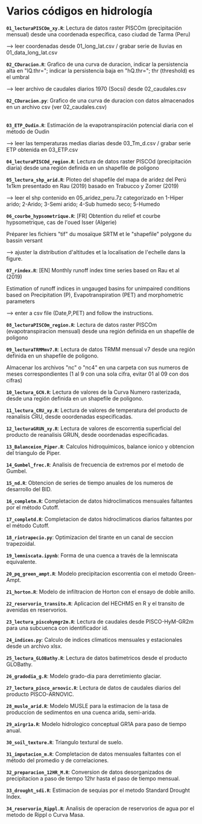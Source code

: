 # Varios códigos en hidrología
**`01_lecturaPISCOm_xy.R`**: Lectura de datos raster PISCOm (precipitación mensual) desde una coordenada especifica, caso ciudad de Tarma (Peru) <p>
--> leer coordenadas desde 01_long_lat.csv / grabar serie de lluvias en 01_data_long_lat.csv <p>
**`02_CDuracion.R`**: Grafico de una curva de duracion, indicar la persistencia alta en "lQ.thr="; indicar la persistencia baja en "hQ.thr="; thr (threshold) es el umbral<p>
  --> leer archivo de caudales diarios 1970 (Socsi) desde 02_caudales.csv<p>
**`02_CDuracion.py`**: Grafico de una curva de duracion con datos almacenados en un archivo csv (ver 02_caudales.csv)<p>    
**`03_ETP_Oudin.R`**: Estimación de la evapotranspiración potencial diaria con el método de Oudin <p>
  --> leer las temperaturas medias diarias desde 03_Tm_d.csv / grabar serie ETP obtenida en 03_ETP.csv <p>
**`04_lecturaPISCOd_region.R`**: Lectura de datos raster PISCOd (precipitación diaria) desde una región definida en un shapefile de poligono <p>
**`05_lectura_shp_arid.R`**: Ploteo del shapefile del mapa de aridez del Perú 1x1km presentado en Rau (2019) basado en Trabucco y Zomer (2019) <p> 
  --> leer el shp contenido en 05_aridez_peru.7z categorizado en 1-Hiper arido; 2-Arido; 3-Semi arido; 4-Sub humedo seco; 5-Humedo<p> 
**`06_courbe_hypsometrique.R`**: [FR] Obtention du relief et courbe hypsometrique, cas de l'oued Isser (Algerie) <p>
Préparer les fichiers "tif" du mosaïque SRTM et le "shapefile" polygone du bassin versant <p>
  --> ajuster la distribution d'altitudes et la localisation de l'echelle dans la figure.<p>
**`07_rindex.R`**: [EN] Monthly runoff index time series based on Rau et al (2019) <p>
Estimation of runoff indices in ungauged basins for unimpaired conditions based on Precipitation (P), Evapotranspiration (PET) and morphometric parameters <p>
--> enter a csv file (Date,P,PET) and follow the instructions.<p>
**`08_lecturaPISCOm_region.R`**: Lectura de datos raster PISCOm (evapotranspiracion mensual) desde una región definida en un shapefile de poligono <p>
**`09_lecturaTRMMmv7.R`**: Lectura de datos TRMM mensual v7 desde una región definida en un shapefile de poligono.<p>
Almacenar los archivos "nc" o "nc4" en una carpeta con sus numeros de meses correspondientes (1 al 9 con una sola cifra, evitar 01 al 09 con dos cifras)<p>
**`10_lectura_GCN.R`**: Lectura de valores de la Curva Numero rasterizada, desde una región definida en un shapefile de poligono.<p>
**`11_lectura_CRU_xy.R`**: Lectura de valores de temperatura del producto de reanalisis CRU, desde ooordenadas especificadas.<p>
**`12_lecturaGRUN_xy.R`**: Lectura de valores de escorrentia superficial del producto de reanalisis GRUN, desde ooordenadas especificadas.<p>
**`13_Balanceion_Piper.R`**: Calculos hidroquimicos, balance ionico y obtencion del triangulo de Piper.<p>
**`14_Gumbel_frec.R`**: Analisis de frecuencia de extremos por el metodo de Gumbel.<p> 
**`15_nd.R`**: Obtencion de series de tiempo anuales de los numeros de desarrollo del BID.<p> 
**`16_completm.R`**: Completacion de datos hidroclimaticos mensuales faltantes por el método Cutoff.<p> 
**`17_completd.R`**: Completacion de datos hidroclimaticos diarios faltantes por el método Cutoff.<p> 
**`18_riotrapecio.py`**: Optimizacion del tirante en un canal de seccion trapezoidal.<p>
**`19_lemniscata.ipynb`**: Forma de una cuenca a través de la lemniscata equivalente.<p>
**`20_pq_green_ampt.R`**: Modelo precipitacion escorrentia con el metodo Green-Ampt.<p>
**`21_horton.R`**: Modelo de infiltracion de Horton con el ensayo de doble anillo.<p>
**`22_reservorio_transito.R`**: Aplicacion del HECHMS en R y el transito de avenidas en reservorios.<p>
**`23_lectura_piscohymgr2m.R`**: Lectura de caudales desde PISCO-HyM-GR2m para una subcuenca con identificador id.<p>
**`24_indices.py`**: Calculo de indices climaticos mensuales y estacionales desde un archivo xlsx.<p>
**`25_lectura_GLOBathy.R`**: Lectura de datos batimetricos desde el producto GLOBathy.<p>
**`26_gradodia_g.R`**: Modelo grado-dia para derretimiento glaciar.<p>
**`27_lectura_pisco_arnovic.R`**: Lectura de datos de caudales diarios del producto PISCO-ARNOVIC.<p>
**`28_musle_arid.R`**: Modelo MUSLE para la estimacion de la tasa de produccion de sedimentos en una cuenca arida, semi-arida.<p>
**`29_airgr1a.R`**: Modelo hidrologico conceptual GR1A para paso de tiempo anual.<p>
**`30_soil_texture.R`**: Triangulo textural de suelo.<p>
**`31_imputacion_m.R`**: Completacion de datos mensuales faltantes con el método del promedio y de correlaciones.<p>
**`32_preparacion_12HR_M.R`**: Conversion de datos desorganizados de precipitacion a paso de tiempo 12hr hasta el paso de tiempo mensual.<p>
**`33_drought_sdi.R`**: Estimacion de sequias por el metodo Standard Drought Index.<p>
**`34_reservorio_Rippl.R`**: Analisis de operacion de reservorios de agua por el metodo de Rippl o Curva Masa.<p>

